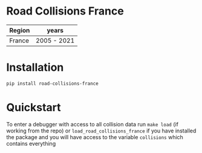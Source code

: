 Road Collisions France
=======================

| Region           | years       |
| ---------------- | ----------- |
| France           | 2005 - 2021   |

# Installation

`pip install road-collisions-france`

# Quickstart

To enter a debugger with access to all collision data run `make load` (if working from the repo) or `load_road_collisions_france` if you have installed the package and you will have access to the variable `collisions` which contains everything
